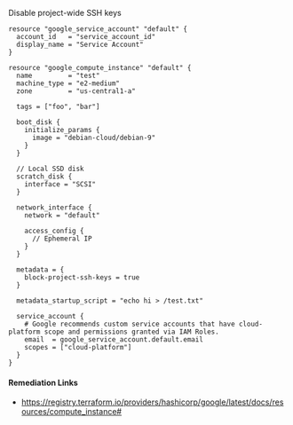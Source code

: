 
Disable project-wide SSH keys

```hcl
resource "google_service_account" "default" {
  account_id   = "service_account_id"
  display_name = "Service Account"
}

resource "google_compute_instance" "default" {
  name         = "test"
  machine_type = "e2-medium"
  zone         = "us-central1-a"
  
  tags = ["foo", "bar"]
  
  boot_disk {
    initialize_params {
      image = "debian-cloud/debian-9"
    }
  }
  
  // Local SSD disk
  scratch_disk {
    interface = "SCSI"
  }
  
  network_interface {
    network = "default"
    
    access_config {
      // Ephemeral IP
    }
  }
  
  metadata = {
    block-project-ssh-keys = true
  }
  
  metadata_startup_script = "echo hi > /test.txt"
  
  service_account {
    # Google recommends custom service accounts that have cloud-platform scope and permissions granted via IAM Roles.
    email  = google_service_account.default.email
    scopes = ["cloud-platform"]
  }
}
```

#### Remediation Links
 - https://registry.terraform.io/providers/hashicorp/google/latest/docs/resources/compute_instance#
        